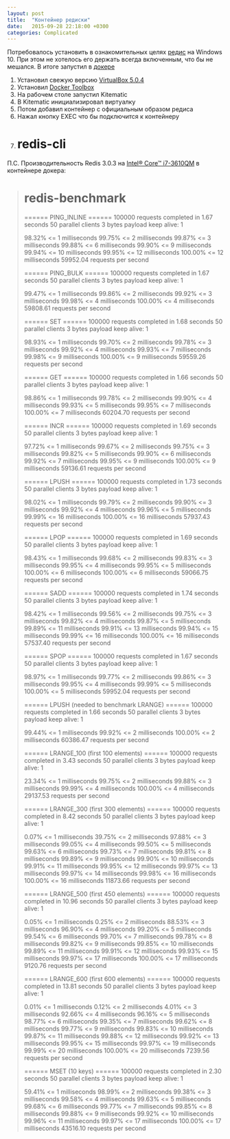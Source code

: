 ```yaml
---
layout: post
title:  "Контейнер редиски"
date:   2015-09-28 22:18:00 +0300
categories: Complicated
---
```


Потребовалось установить в ознакомительных целях [редис](http://redis.io/) на Windows 10. При этом не хотелось его держать всегда включенным, что бы не мешался. В итоге запустил в [докере](https://www.docker.com/)

1. Установил свежую версию [VirtualBox 5.0.4](https://www.virtualbox.org/wiki/Downloads)
3. Установил [Docker Toolbox](https://www.docker.com/toolbox)
4. На рабочем столе запустил Kitematic
5. В Kitematic инициализировал виртуалку
6. Потом добавил контейнер с официальным образом редиса
7. Нажал кнопку EXEC что бы подключится к контейнеру
8. # redis-cli

П.С. Производительность Redis 3.0.3 на [Intel® Core™ i7-3610QM](http://ark.intel.com/ru/products/64899) в контейнере докера:

> # redis-benchmark
> ====== PING_INLINE ======
>   100000 requests completed in 1.67 seconds
>   50 parallel clients
>   3 bytes payload
>   keep alive: 1
> 
> 98.32% <= 1 milliseconds
> 99.75% <= 2 milliseconds
> 99.87% <= 3 milliseconds
> 99.88% <= 6 milliseconds
> 99.90% <= 9 milliseconds
> 99.94% <= 10 milliseconds
> 99.95% <= 12 milliseconds
> 100.00% <= 12 milliseconds
> 59952.04 requests per second
> 
> ====== PING_BULK ======
>   100000 requests completed in 1.67 seconds
>   50 parallel clients
>   3 bytes payload
>   keep alive: 1
> 
> 99.47% <= 1 milliseconds
> 99.86% <= 2 milliseconds
> 99.92% <= 3 milliseconds
> 99.98% <= 4 milliseconds
> 100.00% <= 4 milliseconds
> 59808.61 requests per second
> 
> ====== SET ======
>   100000 requests completed in 1.68 seconds
>   50 parallel clients
>   3 bytes payload
>   keep alive: 1
> 
> 98.93% <= 1 milliseconds
> 99.70% <= 2 milliseconds
> 99.78% <= 3 milliseconds
> 99.92% <= 4 milliseconds
> 99.93% <= 7 milliseconds
> 99.98% <= 9 milliseconds
> 100.00% <= 9 milliseconds
> 59559.26 requests per second
> 
> ====== GET ======
>   100000 requests completed in 1.66 seconds
>   50 parallel clients
>   3 bytes payload
>   keep alive: 1
> 
> 98.86% <= 1 milliseconds
> 99.78% <= 2 milliseconds
> 99.90% <= 4 milliseconds
> 99.93% <= 5 milliseconds
> 99.95% <= 7 milliseconds
> 100.00% <= 7 milliseconds
> 60204.70 requests per second
> 
> ====== INCR ======
>   100000 requests completed in 1.69 seconds
>   50 parallel clients
>   3 bytes payload
>   keep alive: 1
> 
> 97.72% <= 1 milliseconds
> 99.67% <= 2 milliseconds
> 99.75% <= 3 milliseconds
> 99.82% <= 5 milliseconds
> 99.90% <= 6 milliseconds
> 99.92% <= 7 milliseconds
> 99.95% <= 9 milliseconds
> 100.00% <= 9 milliseconds
> 59136.61 requests per second
> 
> ====== LPUSH ======
>   100000 requests completed in 1.73 seconds
>   50 parallel clients
>   3 bytes payload
>   keep alive: 1
> 
> 98.02% <= 1 milliseconds
> 99.79% <= 2 milliseconds
> 99.90% <= 3 milliseconds
> 99.92% <= 4 milliseconds
> 99.96% <= 5 milliseconds
> 99.99% <= 16 milliseconds
> 100.00% <= 16 milliseconds
> 57937.43 requests per second
> 
> ====== LPOP ======
>   100000 requests completed in 1.69 seconds
>   50 parallel clients
>   3 bytes payload
>   keep alive: 1
> 
> 98.43% <= 1 milliseconds
> 99.68% <= 2 milliseconds
> 99.83% <= 3 milliseconds
> 99.95% <= 4 milliseconds
> 99.95% <= 5 milliseconds
> 100.00% <= 6 milliseconds
> 100.00% <= 6 milliseconds
> 59066.75 requests per second
> 
> ====== SADD ======
>   100000 requests completed in 1.74 seconds
>   50 parallel clients
>   3 bytes payload
>   keep alive: 1
> 
> 98.42% <= 1 milliseconds
> 99.56% <= 2 milliseconds
> 99.75% <= 3 milliseconds
> 99.82% <= 4 milliseconds
> 99.87% <= 5 milliseconds
> 99.89% <= 11 milliseconds
> 99.91% <= 13 milliseconds
> 99.94% <= 15 milliseconds
> 99.99% <= 16 milliseconds
> 100.00% <= 16 milliseconds
> 57537.40 requests per second
> 
> ====== SPOP ======
>   100000 requests completed in 1.67 seconds
>   50 parallel clients
>   3 bytes payload
>   keep alive: 1
> 
> 98.97% <= 1 milliseconds
> 99.77% <= 2 milliseconds
> 99.86% <= 3 milliseconds
> 99.95% <= 4 milliseconds
> 99.99% <= 5 milliseconds
> 100.00% <= 5 milliseconds
> 59952.04 requests per second
> 
> ====== LPUSH (needed to benchmark LRANGE) ======
>   100000 requests completed in 1.66 seconds
>   50 parallel clients
>   3 bytes payload
>   keep alive: 1
> 
> 99.44% <= 1 milliseconds
> 99.92% <= 2 milliseconds
> 100.00% <= 2 milliseconds
> 60386.47 requests per second
> 
> ====== LRANGE_100 (first 100 elements) ======
>   100000 requests completed in 3.43 seconds
>   50 parallel clients
>   3 bytes payload
>   keep alive: 1
> 
> 23.34% <= 1 milliseconds
> 99.75% <= 2 milliseconds
> 99.88% <= 3 milliseconds
> 99.99% <= 4 milliseconds
> 100.00% <= 4 milliseconds
> 29137.53 requests per second
> 
> ====== LRANGE_300 (first 300 elements) ======
>   100000 requests completed in 8.42 seconds
>   50 parallel clients
>   3 bytes payload
>   keep alive: 1
> 
> 0.07% <= 1 milliseconds
> 39.75% <= 2 milliseconds
> 97.88% <= 3 milliseconds
> 99.05% <= 4 milliseconds
> 99.50% <= 5 milliseconds
> 99.63% <= 6 milliseconds
> 99.73% <= 7 milliseconds
> 99.81% <= 8 milliseconds
> 99.89% <= 9 milliseconds
> 99.90% <= 10 milliseconds
> 99.91% <= 11 milliseconds
> 99.95% <= 12 milliseconds
> 99.97% <= 13 milliseconds
> 99.97% <= 14 milliseconds
> 99.98% <= 16 milliseconds
> 100.00% <= 16 milliseconds
> 11873.66 requests per second
> 
> ====== LRANGE_500 (first 450 elements) ======
>   100000 requests completed in 10.96 seconds
>   50 parallel clients
>   3 bytes payload
>   keep alive: 1
> 
> 0.05% <= 1 milliseconds
> 0.25% <= 2 milliseconds
> 88.53% <= 3 milliseconds
> 96.90% <= 4 milliseconds
> 99.20% <= 5 milliseconds
> 99.54% <= 6 milliseconds
> 99.70% <= 7 milliseconds
> 99.78% <= 8 milliseconds
> 99.82% <= 9 milliseconds
> 99.85% <= 10 milliseconds
> 99.89% <= 11 milliseconds
> 99.91% <= 12 milliseconds
> 99.93% <= 15 milliseconds
> 99.97% <= 17 milliseconds
> 100.00% <= 17 milliseconds
> 9120.76 requests per second
> 
> ====== LRANGE_600 (first 600 elements) ======
>   100000 requests completed in 13.81 seconds
>   50 parallel clients
>   3 bytes payload
>   keep alive: 1
> 
> 0.01% <= 1 milliseconds
> 0.12% <= 2 milliseconds
> 4.01% <= 3 milliseconds
> 92.66% <= 4 milliseconds
> 96.16% <= 5 milliseconds
> 98.77% <= 6 milliseconds
> 99.35% <= 7 milliseconds
> 99.62% <= 8 milliseconds
> 99.77% <= 9 milliseconds
> 99.83% <= 10 milliseconds
> 99.87% <= 11 milliseconds
> 99.88% <= 12 milliseconds
> 99.92% <= 13 milliseconds
> 99.95% <= 15 milliseconds
> 99.97% <= 19 milliseconds
> 99.99% <= 20 milliseconds
> 100.00% <= 20 milliseconds
> 7239.56 requests per second
> 
> ====== MSET (10 keys) ======
>   100000 requests completed in 2.30 seconds
>   50 parallel clients
>   3 bytes payload
>   keep alive: 1
> 
> 59.41% <= 1 milliseconds
> 98.99% <= 2 milliseconds
> 99.38% <= 3 milliseconds
> 99.58% <= 4 milliseconds
> 99.63% <= 5 milliseconds
> 99.68% <= 6 milliseconds
> 99.77% <= 7 milliseconds
> 99.85% <= 8 milliseconds
> 99.88% <= 9 milliseconds
> 99.92% <= 10 milliseconds
> 99.96% <= 11 milliseconds
> 99.97% <= 17 milliseconds
> 100.00% <= 17 milliseconds
> 43516.10 requests per second